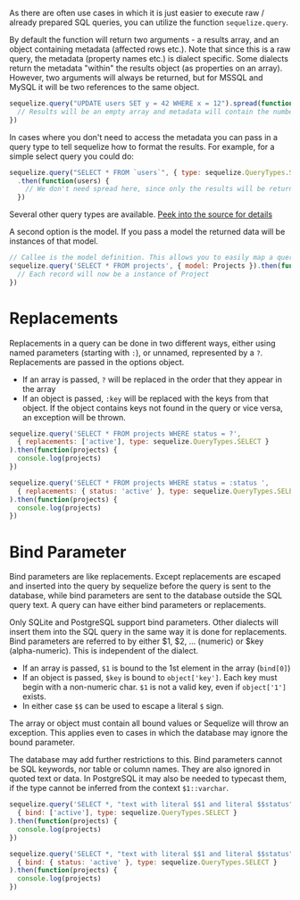 As there are often use cases in which it is just easier to execute raw / already prepared SQL queries, you can utilize the function `sequelize.query`.

By default the function will return two arguments - a results array, and an object containing metadata (affected rows etc.). Note that since this is a raw query, the metadata (property names etc.) is dialect specific. Some dialects return the metadata "within" the results object (as properties on an array). However, two arguments will always be returned, but for MSSQL and MySQL it will be two references to the same object.

```js
sequelize.query("UPDATE users SET y = 42 WHERE x = 12").spread(function(results, metadata) {
  // Results will be an empty array and metadata will contain the number of affected rows.
})
```

In cases where you don't need to access the metadata you can pass in a query type to tell sequelize how to format the results. For example, for a simple select query you could do:

```js
sequelize.query("SELECT * FROM `users`", { type: sequelize.QueryTypes.SELECT})
  .then(function(users) {
    // We don't need spread here, since only the results will be returned for select queries
  })
```

Several other query types are available. [Peek into the source for details](https://github.com/sequelize/sequelize/blob/master/lib/query-types.js)

A second option is the model. If you pass a model the returned data will be instances of that model.

```js
// Callee is the model definition. This allows you to easily map a query to a predefined model
sequelize.query('SELECT * FROM projects', { model: Projects }).then(function(projects){
  // Each record will now be a instance of Project
})
```

# Replacements
Replacements in a query can be done in two different ways, either using named parameters (starting with `:`), or unnamed, represented by a `?`. Replacements are passed in the options object.

* If an array is passed, `?` will be replaced in the order that they appear in the array
* If an object is passed, `:key` will be replaced with the keys from that object. If the object contains keys not found in the query or vice versa, an exception will be thrown.

```js
sequelize.query('SELECT * FROM projects WHERE status = ?',
  { replacements: ['active'], type: sequelize.QueryTypes.SELECT }
).then(function(projects) {
  console.log(projects)
})

sequelize.query('SELECT * FROM projects WHERE status = :status ',
  { replacements: { status: 'active' }, type: sequelize.QueryTypes.SELECT }
).then(function(projects) {
  console.log(projects)
})
```

# Bind Parameter
Bind parameters are like replacements. Except replacements are escaped and inserted into the query by sequelize before the query is sent to the database, while bind parameters are sent to the database outside the SQL query text. A query can have either bind parameters or replacements.

Only SQLite and PostgreSQL support bind parameters. Other dialects will insert them into the SQL query in the same way it is done for replacements. Bind parameters are referred to by either $1, $2, ... (numeric) or $key (alpha-numeric). This is independent of the dialect.

* If an array is passed, `$1` is bound to the 1st element in the array (`bind[0]`)
* If an object is passed, `$key` is bound to `object['key']`. Each key must begin with a non-numeric char. `$1` is not a valid key, even if `object['1']` exists.
* In either case `$$` can be used to escape a literal `$` sign.

The array or object must contain all bound values or Sequelize will throw an exception. This applies even to cases in which the database may ignore the bound parameter.

The database may add further restrictions to this. Bind parameters cannot be SQL keywords, nor table or column names. They are also ignored in quoted text or data. In PostgreSQL it may also be needed to typecast them, if the type cannot be inferred from the context `$1::varchar`.

```js
sequelize.query('SELECT *, "text with literal $$1 and literal $$status" as t FROM projects WHERE status = $1',
  { bind: ['active'], type: sequelize.QueryTypes.SELECT }
).then(function(projects) {
  console.log(projects)
})

sequelize.query('SELECT *, "text with literal $$1 and literal $$status" as t FROM projects WHERE status = $status',
  { bind: { status: 'active' }, type: sequelize.QueryTypes.SELECT }
).then(function(projects) {
  console.log(projects)
})
```


